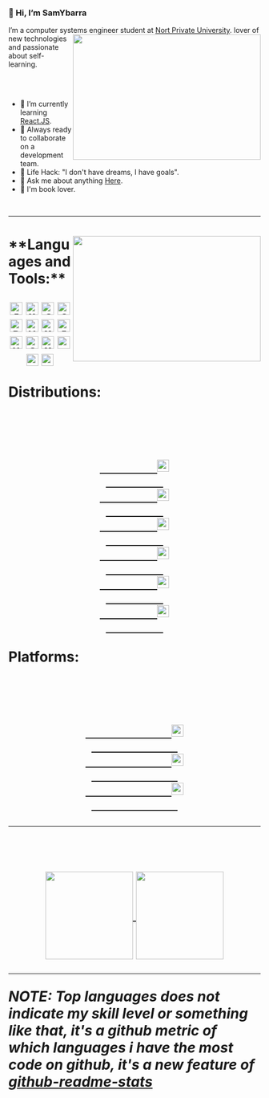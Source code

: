 ### 👋 Hi, I’m SamYbarra

I’m a computer systems engineer student at [Nort Private University](https://www.upn.edu.pe/).
<img align="right" height="250" width="375" alt="" src="https://4.bp.blogspot.com/-8w9iUDPQ8As/Uz7Mk1T3mwI/AAAAAAAAAQs/SvfYWkeUsW8/s320/imagen.gif" />
lover of new technologies and passionate about self-learning.

<br />
<br />

- 🌱 I’m currently learning [React.JS](https://reactjs.org/).
- 🚀 Always ready to collaborate on a development team.
- 🎯 Life Hack: "I don't have dreams, I have goals".
- 💬 Ask me about anything <a href="https://t.me/MarlonAlexis">Here</a>.
- :book: I'm book lover.

<br />
<hr>
<h1>
<img align="right" height="250" width="375" alt="" src="http://2.bp.blogspot.com/-qvE2DmZ_BRA/VeDS9cWabdI/AAAAAAAAAE8/GGnnfRzcFV8/s1600/computadora-prehistrica_783.gif" />
<h1/>
**Languages and Tools:**

<br />
<p align="center">
    <code><img title="Javascript" height="25" src="https://github.com/zumrudu-anka/zumrudu-anka/blob/master/images/javascript.svg"></code>
    <code><img title="HTML5" height="25" src="https://github.com/zumrudu-anka/zumrudu-anka/blob/master/images/html5.svg"></code>
    <code><img title="CSS" height="25" src="https://github.com/zumrudu-anka/zumrudu-anka/blob/master/images/css.svg"></code>
    <code><img title="Git" height="25" src="https://github.com/zumrudu-anka/zumrudu-anka/blob/master/images/git-original.svg"></code>
    <code><img title="PostgreSQL" height="25" src="https://github.com/zumrudu-anka/zumrudu-anka/blob/master/images/postgresql.svg"></code>
    <code><img title="Visual Studio Code" height="25" src="https://github.com/zumrudu-anka/zumrudu-anka/blob/master/images/vscode.png"></code>
    <code><img title="Microsoft Visual Studio" height="25" src="https://github.com/zumrudu-anka/zumrudu-anka/blob/master/images/visualstudio.png"></code>
    <code><img title="Java" height="25" src="https://github.com/zumrudu-anka/zumrudu-anka/blob/master/images/java-original.svg"></code>
    <code><img title="Unity" height="25" src="https://github.com/zumrudu-anka/zumrudu-anka/blob/master/images/unity3d.svg"></code>
    <code><img title="GitHub" height="25" src="https://github.com/zumrudu-anka/zumrudu-anka/blob/master/images/github.svg"></code>
    <code><img title="MySQL" height="25" src="https://github.com/zumrudu-anka/zumrudu-anka/blob/master/images/mysql.svg"></code>
    <code><img title="npm" height="25" src="https://github.com/zumrudu-anka/zumrudu-anka/blob/master/images/npm.svg"></code>
    <code><img src="https://cdn.jsdelivr.net/gh/xmuli/xmuliPic@pic/2020/icons8-c++.svg" width="24" /></code>
    <code><img src="https://upload.wikimedia.org/wikipedia/commons/c/c3/Python-logo-notext.svg" width="24" /></code>

</p>

**Distributions:**

<br />
<p align="center">
    <a href="https://getfedora.org">
        <code>
        <img src="https://upload.wikimedia.org/wikipedia/commons/3/3f/Fedora_logo.svg" width="24" />
        </code>
    </a>
    <a href="https://www.deepin.org">
        <code>
        <img src="https://upload.wikimedia.org/wikipedia/commons/f/f5/Deepin_logo.svg" width="24" />
        </code>
    </a>
    <a href="https://ubuntu.com/">
        <code>
        <img src="https://user-images.githubusercontent.com/59841113/116438735-5d1e2100-a814-11eb-9725-c719f8822955.png" width="24" />
        </code>
    </a>
    <a href="https://www.debian.org">
        <code>
        <img src="https://upload.wikimedia.org/wikipedia/commons/6/66/Openlogo-debianV2.svg" width="24" />
        </code>
    </a>
    <a href="https://manjaro.org/">
        <code>
        <img src="https://upload.wikimedia.org/wikipedia/commons/3/3e/Manjaro-logo.svg" width="24" />
        </code>
    </a>
    <a href="https://www.centos.org">
        <code>
        <img src="https://git.centos.org/centos/Artwork/issue/raw/files/b6297a113fff51e7267c3d4b3f23091334d64e0ce1a0549ac96bd2fb9faf0a6b-centos_knot1b.png" width="24" />
        </code>
    </a>

</p>

**Platforms:**

<br />
<p align="center">
        <a href="https://www.kernel.org">
            <code>
            <img src="https://cdn.jsdelivr.net/gh/xmuli/xmuliPic@pic/2020/linux.svg" width="24" />
            </code>
        </a>
        <a href="https://www.raspberrypi.org">
            <code>
            <img src="https://upload.wikimedia.org/wikipedia/de/c/cb/Raspberry_Pi_Logo.svg" width="24" />
            </code>
        </a>
        <a href="https://www.microsoft.com/en-us/software-download/windows10">
            <code>
            <img src="https://cdn.jsdelivr.net/gh/xmuli/xmuliPic@pic/2020/Windows.svg" width="24" />
            </code>
        </a>
</p>

<hr>
<br />
<p align=center>
    <a href="https://github.com/anuraghazra/github-readme-stats" title="Go to Source">
        <img height=175 align="center" src="https://github-readme-stats.vercel.app/api?username=SamYbarra&show_icons=true&theme=tokyonight">
    </a>
    <a href="https://github.com/anuraghazra/github-readme-stats">
<img height=175 align="center" src="https://github-readme-stats.vercel.app/api/top-langs/?username=SamYbarra&hide=c%23,powershell,java&title_color=2aa889&text_color=99d1ce&icon_color=2bbc8a&bg_color=0c1014&langs_count=8&layout=compact" />
    </a>
</p>

<hr>

_NOTE: Top languages does not indicate my skill level or something like that, it's a github metric of which languages i have the most code on github, it's a new feature of [github-readme-stats](https://github.com/anuraghazra/github-readme-stats)_
